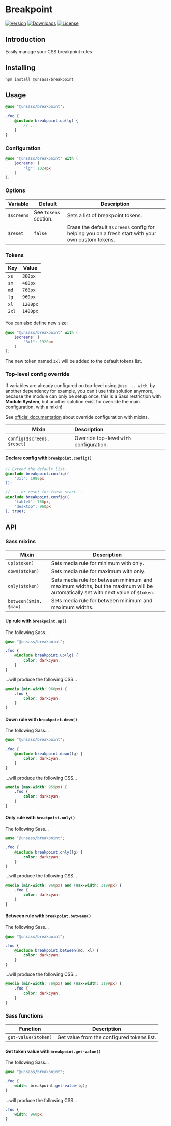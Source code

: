 # Breakpoint

[![Version](https://flat.badgen.net/npm/v/@unsass/breakpoint)](https://www.npmjs.com/package/@unsass/breakpoint)
[![Downloads](https://flat.badgen.net/npm/dt/@unsass/breakpoint)](https://www.npmjs.com/package/@unsass/breakpoint)
[![License](https://flat.badgen.net/github/license/@unsass/breakpoint)](https://flat.badgen.net/github/license/@unsass/breakpoint)

## Introduction

Easily manage your CSS breakpoint rules.

## Installing

```shell
npm install @unsass/breakpoint
```

## Usage

```scss
@use "@unsass/breakpoint";

.foo {
    @include breakpoint.up(lg) {
        // ...
    }
}
```

### Configuration

```scss
@use "@unsass/breakpoint" with (
    $screens: (
        "lg": 1024px
    )
);
```

### Options

| Variable   | Default               | Description                                                                                       |
|------------|-----------------------|---------------------------------------------------------------------------------------------------|
| `$screens` | See `Tokens` section. | Sets a list of breakpoint tokens.                                                                 |
| `$reset`   | `false`               | Erase the default `$screens` config for helping you on a fresh start with your own custom tokens. |

### Tokens

| Key   | Value    |
|-------|----------|
| `xs`  | `360px`  |
| `sm`  | `480px`  |
| `md`  | `768px`  |
| `lg`  | `960px`  |
| `xl`  | `1200px` |
| `2xl` | `1400px` |

You can also define new size:

```scss
@use "@unsass/breakpoint" with (
    $screens: (
        "3xl": 1920px
    )
);
```

The new token named `3xl` will be added to the default tokens list.

### Top-level config override

If variables are already configured on top-level using `@use ... with`, by another dependency for example, you can't use
this solution anymore, because the module can only be setup once, this is a Sass restriction with **Module System**, but
another solution exist for override the main configuration, with a mixin!

See [official documentation](https://sass-lang.com/documentation/at-rules/use#with-mixins) about override configuration
with mixins.

| Mixin                      | Description                              |
|----------------------------|:-----------------------------------------|
| `config($screens, $reset)` | Override top-level `with` configuration. |

#### Declare config with `breakpoint.config()`

```scss
// Extend the default list...
@include breakpoint.config((
    "3xl": 1980px
));

// ... or reset for fresh start...
@include breakpoint.config((
    "tablet": 768px,
    "desktop": 960px
), true);
```

## API

### Sass mixins

| Mixin                 | Description                                                                                                                    |
|-----------------------|--------------------------------------------------------------------------------------------------------------------------------|
| `up($token)`          | Sets media rule for minimum with only.                                                                                         |
| `down($token)`        | Sets media rule for maximum with only.                                                                                         |
| `only($token)`        | Sets media rule for between minimum and maximum widths, but the maximum will be automatically set with next value of `$token`. |
| `between($min, $max)` | Sets media rule for between minimum and maximum widths.                                                                        |

#### Up rule with `breakpoint.up()`

The following Sass...

```scss
@use "@unsass/breakpoint";

.foo {
    @include breakpoint.up(lg) {
        color: darkcyan;
    }
}
```

...will produce the following CSS...

```css
@media (min-width: 960px) {
    .foo {
        color: darkcyan;
    }
}
```

#### Down rule with `breakpoint.down()`

The following Sass...

```scss
@use "@unsass/breakpoint";

.foo {
    @include breakpoint.down(lg) {
        color: darkcyan;
    }
}
```

...will produce the following CSS...

```css
@media (max-width: 959px) {
    .foo {
        color: darkcyan;
    }
}
```

#### Only rule with `breakpoint.only()`

The following Sass...

```scss
@use "@unsass/breakpoint";

.foo {
    @include breakpoint.only(lg) {
        color: darkcyan;
    }
}
```

...will produce the following CSS...

```css
@media (min-width: 960px) and (max-width: 1199px) {
    .foo {
        color: darkcyan;
    }
}
```

#### Between rule with `breakpoint.between()`

The following Sass...

```scss
@use "@unsass/breakpoint";

.foo {
    @include breakpoint.between(md, xl) {
        color: darkcyan;
    }
}
```

...will produce the following CSS...

```css
@media (min-width: 768px) and (max-width: 1199px) {
    .foo {
        color: darkcyan;
    }
}
```

### Sass functions

| Function            | Description                                 |
|---------------------|---------------------------------------------|
| `get-value($token)` | Get value from the configured tokens list.  |

#### Get token value with `breakpoint.get-value()`

The following Sass...

```scss
@use "@unsass/breakpoint";

.foo {
    width: breakpoint.get-value(lg);
}
```

...will produce the following CSS...

```css
.foo {
    width: 960px;
}
```
